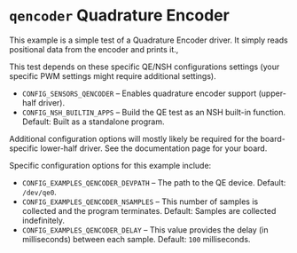 # `qencoder` Quadrature Encoder

This example is a simple test of a Quadrature Encoder driver. It simply
reads positional data from the encoder and prints it.,

This test depends on these specific QE/NSH configurations settings (your
specific PWM settings might require additional settings).

  - `CONFIG_SENSORS_QENCODER` – Enables quadrature encoder support
    (upper-half driver).
  - `CONFIG_NSH_BUILTIN_APPS` – Build the QE test as an NSH built-in
    function. Default: Built as a standalone program.

Additional configuration options will mostly likely be required for the
board-specific lower-half driver. See the documentation page for your
board.

Specific configuration options for this example include:

  - `CONFIG_EXAMPLES_QENCODER_DEVPATH` – The path to the QE device.
    Default: `/dev/qe0`.
  - `CONFIG_EXAMPLES_QENCODER_NSAMPLES` – This number of samples is
    collected and the program terminates. Default: Samples are collected
    indefinitely.
  - `CONFIG_EXAMPLES_QENCODER_DELAY` – This value provides the delay (in
    milliseconds) between each sample. Default: `100` milliseconds.
